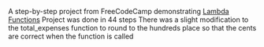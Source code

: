 A step-by-step project from FreeCodeCamp demonstrating [Lambda Functions](https://www.freecodecamp.org/learn/scientific-computing-with-python/learn-lambda-functions-by-building-an-expense-tracker/step-1)
Project was done in 44 steps
There was a slight modification to the total_expenses function to round to the hundreds place so that the cents are correct when the function is called

